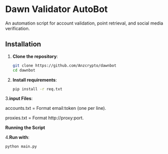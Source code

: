 # **Dawn Validator AutoBot**

An automation script for account validation, point retrieval, and social media verification.

## **Installation**
1. **Clone the repository**:
   ```bash
   git clone https://github.com/Anzcrypto/dawnbot
   cd dawnbot

2. **Install requirements**:
   ```bash
   pip install -r req.txt

3.**input Files**:

accounts.txt = Format email:token (one per line).

proxies.txt = Format http://proxy:port.


**Running the Script**

4.**Run with**: 
```bash
python main.py
